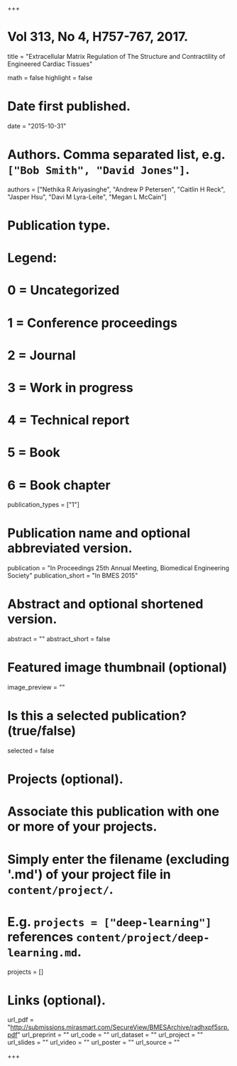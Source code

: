 +++
# Vol 313, No 4, H757-767, 2017.


title = "Extracellular Matrix Regulation of The Structure and Contractility of Engineered Cardiac Tissues"

math = false
highlight = false

# Date first published.
date = "2015-10-31"

# Authors. Comma separated list, e.g. `["Bob Smith", "David Jones"]`.
authors = ["Nethika R Ariyasinghe", "Andrew P Petersen", "Caitlin H Reck", "Jasper Hsu", "Davi M Lyra-Leite", "Megan L McCain"]

# Publication type.
# Legend:
# 0 = Uncategorized
# 1 = Conference proceedings
# 2 = Journal
# 3 = Work in progress
# 4 = Technical report
# 5 = Book
# 6 = Book chapter
publication_types = ["1"]

# Publication name and optional abbreviated version.
publication = "In Proceedings 25th Annual Meeting, Biomedical Engineering Society"
publication_short = "In BMES 2015"

# Abstract and optional shortened version.
abstract = ""
abstract_short = false

# Featured image thumbnail (optional)
image_preview = ""

# Is this a selected publication? (true/false)
selected = false

# Projects (optional).
#   Associate this publication with one or more of your projects.
#   Simply enter the filename (excluding '.md') of your project file in `content/project/`.
#   E.g. `projects = ["deep-learning"]` references `content/project/deep-learning.md`.
projects = []

# Links (optional).
url_pdf = "http://submissions.mirasmart.com/SecureView/BMESArchive/radhxpf5srp.pdf"
url_preprint = ""
url_code = ""
url_dataset = ""
url_project = ""
url_slides = ""
url_video = ""
url_poster = ""
url_source = ""

+++
